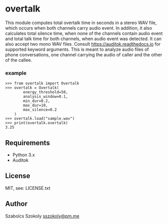 # overtalk
This module computes total overtalk time in seconds in a stereo WAV file, which occurs when both channels carry audio event. In addition, it also calculates total silence time, when none of the channels contain audio event and total talk time for both channels, when audio event was detected. It can also accept two mono WAV files. Consult https://auditok.readthedocs.io for supported keyword arguments. This is meant to analyze audio files of phone conversations, one channel carrying the audio of caller and the other of the callee.

### example ###
```
>>> from overtalk import Overtalk
>>> overtalk = Overtalk(
        energy_threshold=50,
        analysis_window=0.1,
        min_dur=0.2,
        max_dur=10,
        max_silence=0.2
    )
>>> overtalk.load("sample.wav")
>>> print(overtalk.overtalk)
3.25
```
## Requirements

- Python 3.x
- Auditok

## License

MIT, see: LICENSE.txt

## Author

Szabolcs Szokoly <a href="mailto:sszokoly@pm.me">sszokoly@pm.me</a>
